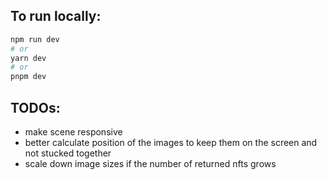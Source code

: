 ## To run locally:

```bash
npm run dev
# or
yarn dev
# or
pnpm dev
```

## TODOs:

- make scene responsive
- better calculate position of the images to keep them on the screen and not stucked together
- scale down image sizes if the number of returned nfts grows
